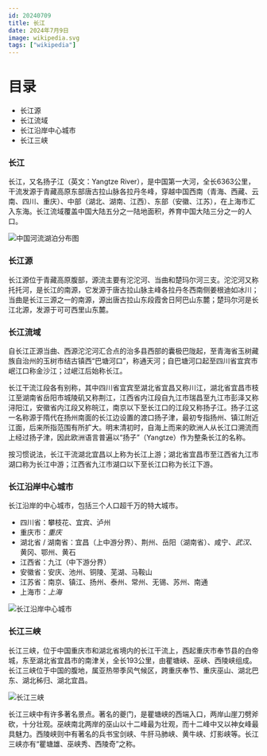 ```yaml
---
id: 20240709
title: 长江
date: 2024年7月9日
image: wikipedia.svg
tags: ["wikipedia"]
---
```



# 目录

 - 长江源
 - 长江流域
 - 长江沿岸中心城市
 - 长江三峡


### 长江

长江，又名扬子江（英文：Yangtze River），是中国第一大河，全长6363公里，干流发源于青藏高原东部唐古拉山脉各拉丹冬峰，穿越中国西南（青海、西藏、云南、四川、重庆）、中部（湖北、湖南、江西）、东部（安徽、江苏），在上海市汇入东海。长江流域覆盖中国大陆五分之一陆地面积，养育中国大陆三分之一的人口。

![中国河流湖泊分布图](/20240709中国河流湖泊分布图.jpeg)


### 长江源

长江源位于青藏高原腹部，源流主要有沱沱河、当曲和楚玛尔河三支。沱沱河又称托托河，是长江的南源，它发源于唐古拉山脉主峰各拉丹冬西南侧姜根迪如冰川；当曲是长江三源之一的南源，源出唐古拉山东段霞舍日阿巴山东麓；楚玛尔河是长江北源，发源于可可西里山东麓。

### 长江流域

自长江正源当曲、西源沱沱河汇合点的治多县西部的囊极巴陇起，至青海省玉树藏族自治州的玉树市结古镇西“巴塘河口”，称通天河；自巴塘河口起至四川省宜宾市岷江口称金沙江；过岷江后始称长江。

长江干流江段各有别称，其中四川省宜宾至湖北省宜昌又称川江，湖北省宜昌市枝江至湖南省岳阳市城陵矶又称荆江，江西省内江段自九江市瑞昌至九江市彭泽又称浔阳江，安徽省内江段又称皖江，南京以下至长江口的江段又称扬子江。扬子江这一名称源于隋代在扬州南面的长江边设置的渡口扬子津，最初专指扬州、镇江附近江面，后来所指范围有所扩大。明末清初时，自海上而来的欧洲人从长江口溯流而上经过扬子津，因此欧洲语言普遍以“扬子”（Yangtze）作为整条长江的名称。


按习惯说法，长江干流湖北宜昌以上称为长江上游；湖北省宜昌市至江西省九江市湖口称为长江中游；江西省九江市湖口以下至长江口称为长江下游。


### 长江沿岸中心城市

长江沿岸的中心城市，包括三个人口超千万的特大城市。

- 四川省：攀枝花、宜宾、泸州
- 重庆市：*重庆*
- 湖北省 / 湖南省：宜昌（上中游分界）、荆州、岳阳（湖南省）、咸宁、*武汉*、黄冈、鄂州、黄石
- 江西省：九江（中下游分界）
- 安徽省：安庆、池州、铜陵、芜湖、马鞍山
- 江苏省：南京、镇江、扬州、泰州、常州、无锡、苏州、南通
- 上海市：*上海*

![长江沿岸中心城市](/20240709长江流域沿岸城市.gif)


### 长江三峡

长江三峡，位于中国重庆市和湖北省境内的长江干流上，西起重庆市奉节县的白帝城，东至湖北省宜昌市的南津关，全长193公里，由瞿塘峡、巫峡、西陵峡组成。长江三峡位于中国的腹地，属亚热带季风气候区，跨重庆奉节、重庆巫山、湖北巴东、湖北秭归、湖北宜昌。

![长江三峡](/20240709长江三峡.png)

长江三峡中有许多著名景点。著名的夔门，是瞿塘峡的西端入口，两岸山崖刀劈斧砍，十分壮观。巫峡南北两岸的巫山以十二峰最为壮观，而十二峰中又以神女峰最具魅力。西陵峡则中有著名的兵书宝剑峡、牛肝马肺峡、黄牛峡、灯影峡等。长江三峡亦有“瞿塘雄、巫峡秀、西陵奇”之称。